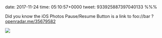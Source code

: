 date: 2017-11-24
time: 05:10:57+0000
tweet: 933925887397040133
%%%

Did you know the iOS Photos Pause/Resume Button is a link to foo://bar ? [openradar.me/35679582](http://www.openradar.me/35679582)

![](DPX4oXwWkAAkbFj.jpg)
